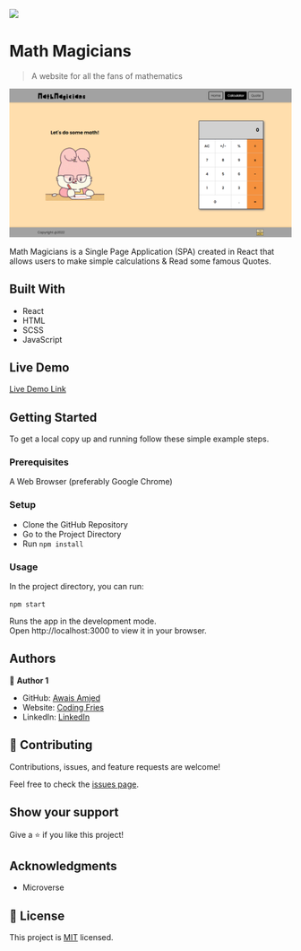 ![](https://img.shields.io/badge/Microverse-blueviolet)

# Math Magicians

> A website for all the fans of mathematics

![screenshot](./app_screenshot.png)

Math Magicians is a Single Page Application (SPA) created in React that allows users to make simple calculations & Read some famous Quotes.

## Built With

- React
- HTML
- SCSS
- JavaScript

## Live Demo

[Live Demo Link](https://awais-amjed-math-magicians.netlify.app/)

## Getting Started

To get a local copy up and running follow these simple example steps.

### Prerequisites

A Web Browser (preferably Google Chrome)

### Setup

- Clone the GitHub Repository
- Go to the Project Directory
- Run ```npm install```

### Usage

In the project directory, you can run:

```npm start```

Runs the app in the development mode.<br>
Open http://localhost:3000 to view it in your browser.

## Authors

👤 **Author 1**

- GitHub: [Awais Amjed](https://github.com/awais-amjed)
- Website: [Coding Fries](https://codingfries.com)
- LinkedIn: [LinkedIn](https://www.linkedin.com/in/awais-amjed)

## 🤝 Contributing

Contributions, issues, and feature requests are welcome!

Feel free to check the [issues page](../../issues/).

## Show your support

Give a ⭐️ if you like this project!

## Acknowledgments

- Microverse

## 📝 License

This project is [MIT](./LICENSE) licensed.
